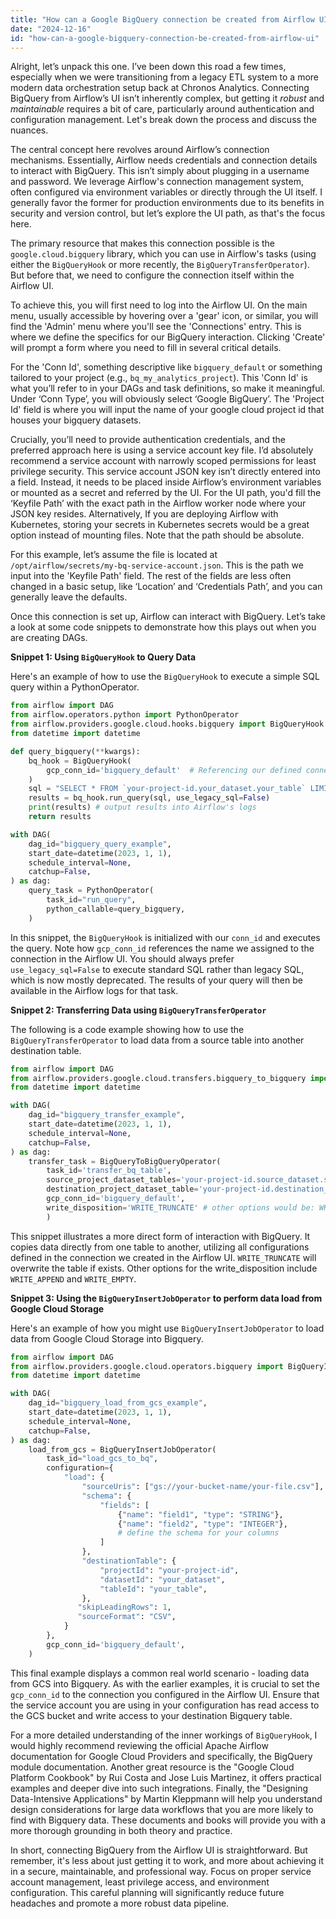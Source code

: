 ```yaml
---
title: "How can a Google BigQuery connection be created from Airflow UI?"
date: "2024-12-16"
id: "how-can-a-google-bigquery-connection-be-created-from-airflow-ui"
---
```


Alright, let’s unpack this one. I’ve been down this road a few times, especially when we were transitioning from a legacy ETL system to a more modern data orchestration setup back at Chronos Analytics. Connecting BigQuery from Airflow’s UI isn’t inherently complex, but getting it *robust* and *maintainable* requires a bit of care, particularly around authentication and configuration management. Let's break down the process and discuss the nuances.

The central concept here revolves around Airflow’s connection mechanisms. Essentially, Airflow needs credentials and connection details to interact with BigQuery. This isn’t simply about plugging in a username and password. We leverage Airflow's connection management system, often configured via environment variables or directly through the UI itself. I generally favor the former for production environments due to its benefits in security and version control, but let’s explore the UI path, as that's the focus here.

The primary resource that makes this connection possible is the `google.cloud.bigquery` library, which you can use in Airflow's tasks (using either the `BigQueryHook` or more recently, the `BigQueryTransferOperator`). But before that, we need to configure the connection itself within the Airflow UI.

To achieve this, you will first need to log into the Airflow UI. On the main menu, usually accessible by hovering over a 'gear' icon, or similar, you will find the 'Admin' menu where you'll see the 'Connections' entry. This is where we define the specifics for our BigQuery interaction. Clicking 'Create' will prompt a form where you need to fill in several critical details.

For the 'Conn Id', something descriptive like `bigquery_default` or something tailored to your project (e.g., `bq_my_analytics_project`). This 'Conn Id' is what you’ll refer to in your DAGs and task definitions, so make it meaningful. Under ‘Conn Type’, you will obviously select ‘Google BigQuery’. The 'Project Id' field is where you will input the name of your google cloud project id that houses your bigquery datasets.

Crucially, you’ll need to provide authentication credentials, and the preferred approach here is using a service account key file. I’d absolutely recommend a service account with narrowly scoped permissions for least privilege security. This service account JSON key isn’t directly entered into a field. Instead, it needs to be placed inside Airflow’s environment variables or mounted as a secret and referred by the UI. For the UI path, you'd fill the ‘Keyfile Path’ with the exact path in the Airflow worker node where your JSON key resides. Alternatively, If you are deploying Airflow with Kubernetes, storing your secrets in Kubernetes secrets would be a great option instead of mounting files. Note that the path should be absolute.

For this example, let’s assume the file is located at `/opt/airflow/secrets/my-bq-service-account.json`. This is the path we input into the 'Keyfile Path' field. The rest of the fields are less often changed in a basic setup, like ‘Location’ and ‘Credentials Path’, and you can generally leave the defaults.

Once this connection is set up, Airflow can interact with BigQuery. Let’s take a look at some code snippets to demonstrate how this plays out when you are creating DAGs.

**Snippet 1: Using `BigQueryHook` to Query Data**

Here's an example of how to use the `BigQueryHook` to execute a simple SQL query within a PythonOperator.

```python
from airflow import DAG
from airflow.operators.python import PythonOperator
from airflow.providers.google.cloud.hooks.bigquery import BigQueryHook
from datetime import datetime

def query_bigquery(**kwargs):
    bq_hook = BigQueryHook(
        gcp_conn_id='bigquery_default'  # Referencing our defined connection
    )
    sql = "SELECT * FROM `your-project-id.your_dataset.your_table` LIMIT 10;"
    results = bq_hook.run_query(sql, use_legacy_sql=False)
    print(results) # output results into Airflow's logs
    return results

with DAG(
    dag_id="bigquery_query_example",
    start_date=datetime(2023, 1, 1),
    schedule_interval=None,
    catchup=False,
) as dag:
    query_task = PythonOperator(
        task_id="run_query",
        python_callable=query_bigquery,
    )
```

In this snippet, the `BigQueryHook` is initialized with our `conn_id` and executes the query. Note how `gcp_conn_id` references the name we assigned to the connection in the Airflow UI. You should always prefer `use_legacy_sql=False` to execute standard SQL rather than legacy SQL, which is now mostly deprecated. The results of your query will then be available in the Airflow logs for that task.

**Snippet 2: Transferring Data using `BigQueryTransferOperator`**

The following is a code example showing how to use the `BigQueryTransferOperator` to load data from a source table into another destination table.

```python
from airflow import DAG
from airflow.providers.google.cloud.transfers.bigquery_to_bigquery import BigQueryToBigQueryOperator
from datetime import datetime

with DAG(
    dag_id="bigquery_transfer_example",
    start_date=datetime(2023, 1, 1),
    schedule_interval=None,
    catchup=False,
) as dag:
    transfer_task = BigQueryToBigQueryOperator(
        task_id='transfer_bq_table',
        source_project_dataset_tables='your-project-id.source_dataset.source_table',
        destination_project_dataset_table='your-project-id.destination_dataset.destination_table',
        gcp_conn_id='bigquery_default',
        write_disposition='WRITE_TRUNCATE' # other options would be: WRITE_APPEND, WRITE_EMPTY
        )
```

This snippet illustrates a more direct form of interaction with BigQuery. It copies data directly from one table to another, utilizing all configurations defined in the connection we created in the Airflow UI. `WRITE_TRUNCATE` will overwrite the table if exists. Other options for the write_disposition include `WRITE_APPEND` and `WRITE_EMPTY`.

**Snippet 3: Using the `BigQueryInsertJobOperator` to perform data load from Google Cloud Storage**

Here's an example of how you might use `BigQueryInsertJobOperator` to load data from Google Cloud Storage into Bigquery.

```python
from airflow import DAG
from airflow.providers.google.cloud.operators.bigquery import BigQueryInsertJobOperator
from datetime import datetime

with DAG(
    dag_id="bigquery_load_from_gcs_example",
    start_date=datetime(2023, 1, 1),
    schedule_interval=None,
    catchup=False,
) as dag:
    load_from_gcs = BigQueryInsertJobOperator(
        task_id="load_gcs_to_bq",
        configuration={
            "load": {
                "sourceUris": ["gs://your-bucket-name/your-file.csv"],
                "schema": {
                    "fields": [
                        {"name": "field1", "type": "STRING"},
                        {"name": "field2", "type": "INTEGER"},
                        # define the schema for your columns
                    ]
                },
                "destinationTable": {
                    "projectId": "your-project-id",
                    "datasetId": "your_dataset",
                    "tableId": "your_table",
                },
               "skipLeadingRows": 1,
               "sourceFormat": "CSV",
            }
        },
        gcp_conn_id='bigquery_default',
    )
```

This final example displays a common real world scenario - loading data from GCS into Bigquery. As with the earlier examples, it is crucial to set the `gcp_conn_id` to the connection you configured in the Airflow UI. Ensure that the service account you are using in your configuration has read access to the GCS bucket and write access to your destination Bigquery table.

For a more detailed understanding of the inner workings of `BigQueryHook`, I would highly recommend reviewing the official Apache Airflow documentation for Google Cloud Providers and specifically, the BigQuery module documentation. Another great resource is the "Google Cloud Platform Cookbook" by Rui Costa and Jose Luis Martinez, it offers practical examples and deeper dive into such integrations. Finally, the "Designing Data-Intensive Applications" by Martin Kleppmann will help you understand design considerations for large data workflows that you are more likely to find with Bigquery data. These documents and books will provide you with a more thorough grounding in both theory and practice.

In short, connecting BigQuery from the Airflow UI is straightforward. But remember, it's less about just getting it to work, and more about achieving it in a secure, maintainable, and professional way. Focus on proper service account management, least privilege access, and environment configuration. This careful planning will significantly reduce future headaches and promote a more robust data pipeline.
